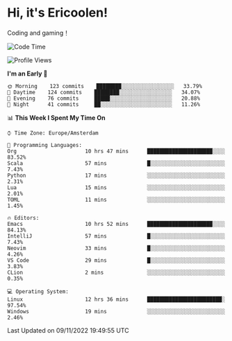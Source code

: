 # Hi, it's Ericoolen!
Coding and gaming！

<!--START_SECTION:waka-->
![Code Time](http://img.shields.io/badge/Code%20Time-517%20hrs%2039%20mins-blue)

![Profile Views](http://img.shields.io/badge/Profile%20Views-0-blue)

**I'm an Early 🐤** 

```text
🌞 Morning    123 commits    ████████░░░░░░░░░░░░░░░░░   33.79% 
🌆 Daytime    124 commits    ████████░░░░░░░░░░░░░░░░░   34.07% 
🌃 Evening    76 commits     █████░░░░░░░░░░░░░░░░░░░░   20.88% 
🌙 Night      41 commits     ██░░░░░░░░░░░░░░░░░░░░░░░   11.26%

```


📊 **This Week I Spent My Time On** 

```text
⌚︎ Time Zone: Europe/Amsterdam

💬 Programming Languages: 
Org                      10 hrs 47 mins      █████████████████████░░░░   83.52% 
Scala                    57 mins             █░░░░░░░░░░░░░░░░░░░░░░░░   7.43% 
Python                   17 mins             ░░░░░░░░░░░░░░░░░░░░░░░░░   2.31% 
Lua                      15 mins             ░░░░░░░░░░░░░░░░░░░░░░░░░   2.01% 
TOML                     11 mins             ░░░░░░░░░░░░░░░░░░░░░░░░░   1.45%

🔥 Editors: 
Emacs                    10 hrs 52 mins      █████████████████████░░░░   84.13% 
IntelliJ                 57 mins             █░░░░░░░░░░░░░░░░░░░░░░░░   7.43% 
Neovim                   33 mins             █░░░░░░░░░░░░░░░░░░░░░░░░   4.26% 
VS Code                  29 mins             █░░░░░░░░░░░░░░░░░░░░░░░░   3.83% 
CLion                    2 mins              ░░░░░░░░░░░░░░░░░░░░░░░░░   0.35%

💻 Operating System: 
Linux                    12 hrs 36 mins      ████████████████████████░   97.54% 
Windows                  19 mins             ░░░░░░░░░░░░░░░░░░░░░░░░░   2.46%

```


 Last Updated on 09/11/2022 19:49:55 UTC
<!--END_SECTION:waka-->


